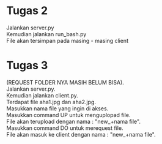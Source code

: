 # Tugas 2

Jalankan server.py  
Kemudian jalankan run_bash.py  
File akan tersimpan pada masing - masing client

# Tugas 3
(REQUEST FOLDER NYA MASIH BELUM BISA).  
Jalankan server.py.  
Kemudian jalankan client.py.  
Terdapat file aha1.jpg dan aha2.jpg.  
Masukkan nama file yang ingin di akses.  
Masukkan command UP untuk menguplopad file.  
File akan terupload dengan nama : "new_+nama file".  
Masukkan command DO untuk merequest file.  
File akan masuk ke client dengan nama : "new_+nama file".  
  
